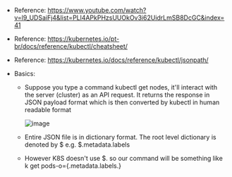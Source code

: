 - Reference: https://www.youtube.com/watch?v=l9_UDSaiFj4&list=PLl4APkPHzsUUOkOv3i62UidrLmSB8DcGC&index=41
- Reference: https://kubernetes.io/pt-br/docs/reference/kubectl/cheatsheet/
- Reference: https://kubernetes.io/docs/reference/kubectl/jsonpath/

- Basics:
  - Suppose you type a command kubectl get nodes, it'll interact with the server (cluster) as an API request. It returns the response in JSON payload format which is then converted by kubectl in human readable format

     ![image](https://github.com/user-attachments/assets/199f28bd-a121-44c1-8c95-d3a038c33dfa)

  - Entire JSON file is in dictionary format. The root level dictionary is denoted by $ e.g. $.metadata.labels
  - However K8S doesn't use $. so our command will be something like k get pods-o={.metadata.labels.} 
